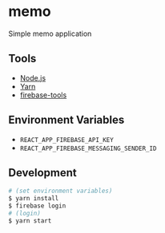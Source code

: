 # memo
Simple memo application

## Tools

- [Node.js](https://nodejs.org)
- [Yarn](https://yarnpkg.com)
- [firebase-tools](https://www.npmjs.com/package/firebase-tools)

## Environment Variables

- `REACT_APP_FIREBASE_API_KEY`
- `REACT_APP_FIREBASE_MESSAGING_SENDER_ID`

## Development

```sh
# (set environment variables)
$ yarn install
$ firebase login
# (login)
$ yarn start
```
